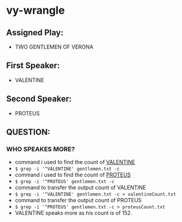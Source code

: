 # vy-wrangle

## Assigned Play: 
- TWO GENTLEMEN OF VERONA

## First Speaker: 
- VALENTINE

## Second Speaker:
- PROTEUS

## QUESTION:
### WHO SPEAKES MORE?
- command i used to find the count of [VALENTINE](https://github.com/vineetha1996/vy-wrangle/blob/main/valentineCount.txt) 
- ``` $ grep -i '^VALENTINE' gentlemen.txt -c ```
- command i used to find the count of [PROTEUS](https://github.com/vineetha1996/vy-wrangle/blob/main/proteusCount.txt)
- ``` $ grep -i '^PROTEUS' gentlemen.txt -c ```
- command to transfer the output count of VALENTINE 
- ``` $ grep -i '^VALENTINE' gentlemen.txt -c > valentineCount.txt ```  
- command to transfer the output count of PROTEUS
- ``` $ grep -i '^PROTEUS' gentlemen.txt -c > proteusCount.txt ``` 
- VALENTINE speaks more as his count is of 152.

